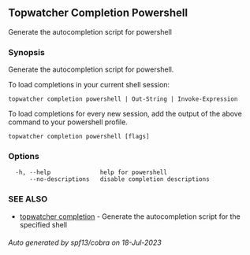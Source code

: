 ## Topwatcher Completion Powershell

Generate the autocompletion script for powershell

### Synopsis

Generate the autocompletion script for powershell.

To load completions in your current shell session:

	topwatcher completion powershell | Out-String | Invoke-Expression

To load completions for every new session, add the output of the above command
to your powershell profile.


```
topwatcher completion powershell [flags]
```

### Options

```
  -h, --help              help for powershell
      --no-descriptions   disable completion descriptions
```

### SEE ALSO

* [topwatcher completion](topwatcher_completion.md)	 - Generate the autocompletion script for the specified shell

###### Auto generated by spf13/cobra on 18-Jul-2023
